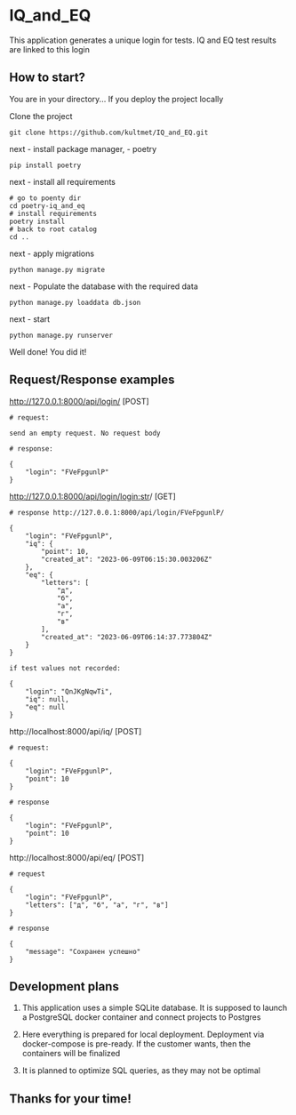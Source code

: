 # IQ_and_EQ

This application generates a unique login for tests. IQ and EQ test results are linked to this login

## How to start?

You are in your directory... If you deploy the project locally

Clone the project

```
git clone https://github.com/kultmet/IQ_and_EQ.git
```


next - install package manager, - poetry

```
pip install poetry
```


next - install all requirements

```
# go to poenty dir
cd poetry-iq_and_eq
# install requirements
poetry install
# back to root catalog
cd ..
```


next - apply migrations

```
python manage.py migrate
```


next - Populate the database with the required data

```
python manage.py loaddata db.json
```


next - start

```
python manage.py runserver
```

Well done! You did it!

## Request/Response examples



http://127.0.0.1:8000/api/login/ [POST]

```
# request:

send an empty request. No request body
```

```
# response:

{
    "login": "FVeFpgunlP"
}
```



http://127.0.0.1:8000/api/login/<login:str>/ [GET]

```
# response http://127.0.0.1:8000/api/login/FVeFpgunlP/

{
    "login": "FVeFpgunlP",
    "iq": {
        "point": 10,
        "created_at": "2023-06-09T06:15:30.003206Z"
    },
    "eq": {
        "letters": [
            "д",
            "б",
            "а",
            "г",
            "в"
        ],
        "created_at": "2023-06-09T06:14:37.773804Z"
    }
}

if test values not recorded:

{
    "login": "QnJKgNqwTi",
    "iq": null,
    "eq": null
}
```



http://localhost:8000/api/iq/ [POST]

```
# request:

{
    "login": "FVeFpgunlP",
    "point": 10
}
```

```
# response

{
    "login": "FVeFpgunlP",
    "point": 10
}
```



http://localhost:8000/api/eq/  [POST]

```
# request 

{
    "login": "FVeFpgunlP",
    "letters": ["д", "б", "а", "г", "в"]
}
```

```
# response

{
    "message": "Сохранен успешно"
}
```

## Development plans

1) This application uses a simple SQLite database. It is supposed to launch a PostgreSQL docker container and connect projects to Postgres

2) Here everything is prepared for local deployment. Deployment via docker-compose is pre-ready. If the customer wants, then the containers will be finalized

3) It is planned to optimize SQL queries, as they may not be optimal

## Thanks for your time!

